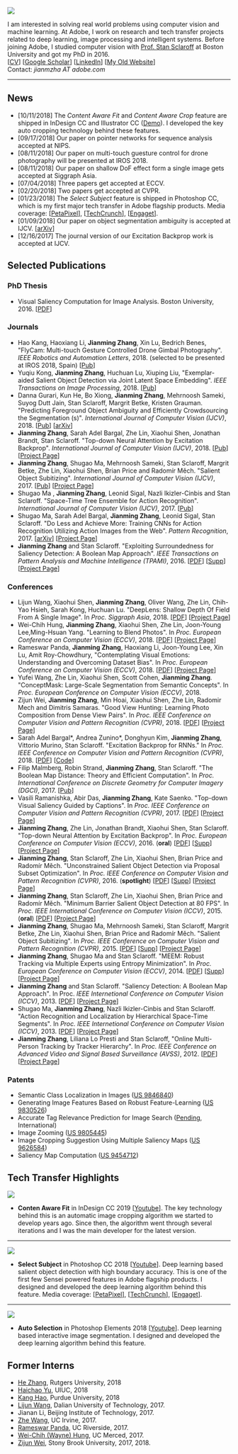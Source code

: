 ![](img/image002.jpg)  
  
I am interested in solving real world problems using computer vision and machine learning. At Adobe, I work on research and tech transfer projects related to deep learning, image processing and intelligent systems. Before joining Adobe, I studied computer vision with [Prof. Stan Sclaroff](http://www.cs.bu.edu/~sclaroff/) at Boston University and got my PhD in 2016.  
[[CV](https://www.dropbox.com/s/cnfsykaoi2p4qa5/CV_JianmingZhang.pdf?dl=0)]  [[Google Scholar](https://scholar.google.com/citations?user=TkVHKDgAAAAJ&hl=en)]  [[LinkedIn](www.linkedin.com/in/jianming-zhang-60762227)] [[My Old Website](http://cs-people.bu.edu/jmzhang/)]  
Contact: _jianmzha AT adobe.com_  

-------
## News
* [10/11/2018] The _Content Aware Fit_ and _Content Aware Crop_ feature are shipped in InDesign CC and Illustrator CC ([Demo](https://youtu.be/-43ijHtK_QM)). I developed the key auto cropping technology behind these features. 
* [09/17/2018] Our paper on pointer networks for sequence analysis accepted at NIPS.
* [08/11/2018] Our paper on multi-touch guesture control for drone photography will be presented at IROS 2018.
* [08/11/2018] Our paper on shallow DoF effect form a single image gets accepted at Siggraph Asia.
* [07/04/2018] Three papers get accepted at ECCV.
* [02/20/2018] Two papers get accepted at CVPR.
* [01/23/2018] The _Select Subject_ feature is shipped in Photoshop CC, which is my first major tech transfer in Adobe flagship products. Media coverage: [[PetaPixel](https://petapixel.com/2018/01/23/select-subject-photoshop-now-ai-powered-one-click-selections/)], [[TechCrunch](https://techcrunch.com/2018/01/23/adobe-photoshop-cc-now-makes-selecting-objects-a-one-click-affair/)], [[Engaget](https://www.engadget.com/2018/01/23/photoshops-ai-select-subject/)].
* [01/09/2018] Our paper on object segmentation ambiguity is accepted at IJCV. [[arXiv](https://arxiv.org/abs/1705.00366)]
* [12/16/2017] The journal version of our Excitation Backprop work is accepted at IJCV.

## Selected Publications

### PhD Thesis
* Visual Saliency Computation for Image Analysis. Boston University, 2016. [[PDF](https://www.dropbox.com/s/m9557mlql5e643h/thesis_final.pdf?dl=0)]  

### Journals
* Hao Kang, Haoxiang Li, __Jianming Zhang__, Xin Lu, Bedrich Benes, "FlyCam: Multi-touch Gesture Controlled Drone Gimbal Photography". _IEEE Robotics and Automation Letters_, 2018. (selected to be presented at IROS 2018, Spain) [[Pub](https://ieeexplore.ieee.org/abstract/document/8411115/)]
* Yuqiu Kong, __Jianming Zhang__, Huchuan Lu, Xiuping Liu, "Exemplar-aided Salient Object Detection via Joint Latent Space Embedding". _IEEE Transactions on Image Processing_, 2018. [[Pub](https://ieeexplore.ieee.org/abstract/document/8410567/)]
* Danna Gurari, Kun He, Bo Xiong, __Jianming Zhang__, Mehrnoosh Sameki, Suyog Dutt Jain, Stan Sclaroff, Margrit Betke, Kristen Grauman. "Predicting Foreground Object Ambiguity and Efficiently Crowdsourcing the Segmentation (s)". _International Journal of Computer Vision (IJCV)_, 2018. [[Pub](http://link.springer.com/article/10.1007/s11263-018-1065-7)] [[arXiv](https://arxiv.org/abs/1705.00366)]
* __Jianming Zhang__, Sarah Adel Bargal, Zhe Lin, Xiaohui Shen, Jonathan Brandt, Stan Sclaroff.  "Top-down Neural Attention by Excitation Backprop". _International Journal of Computer Vision (IJCV)_, 2018. [[Pub](https://link.springer.com/article/10.1007/s11263-017-1059-x)] [[Project Page](http://cs-people.bu.edu/jmzhang/excitationbp.html)]
* __Jianming Zhang__, Shugao Ma, Mehrnoosh Sameki, Stan Sclaroff, Margrit Betke, Zhe Lin, Xiaohui Shen, Brian Price and Radomír Měch.  "Salient Object Subitizing". _International Journal of Computer Vision (IJCV)_, 2017. [[Pub](https://link.springer.com/article/10.1007%2Fs11263-017-1011-0)] [[Project Page](http://cs-people.bu.edu/jmzhang/sos.html)]
* Shugao Ma , __Jianming Zhang__, Leonid Sigal, Nazli Ikizler-Cinbis and Stan Sclaroff. "Space-Time Tree Ensemble for Action Recognition". _International Journal of Computer Vision (IJCV)_, 2017. [[Pub](https://link.springer.com/article/10.1007/s11263-016-0980-8)]
* Shugao Ma, Sarah Adel Bargal, __Jianming Zhang__, Leonid Sigal, Stan Sclaroff. "Do Less and Achieve More: Training CNNs for Action Recognition Utilizing Action Images from the Web". _Pattern Recognition_, 2017. [[arXiv](http://arxiv.org/pdf/1512.07155v1.pdf)] [[Project Page](http://cs-people.bu.edu/sbargal/BU-action/)]
* __Jianming Zhang__ and Stan Sclaroff. "Exploiting Surroundedness for Saliency Detection: A Boolean Map Approach". _IEEE Transactions on Pattern Analysis and Machine Intelligence (TPAMI)_, 2016. [[PDF](http://cs-people.bu.edu/jmzhang/BMS/BMS_PAMI_preprint.pdf)] [[Supp](http://cs-people.bu.edu/jmzhang/SOS/SOS_supp.pdf)] [[Project Page](http://cs-people.bu.edu/jmzhang/BMS/BMS.html)]

### Conferences
* Lijun Wang, Xiaohui Shen, __Jianming Zhang__, Oliver Wang, Zhe Lin, Chih-Yao Hsieh, Sarah Kong, Huchuan Lu. "DeepLens: Shallow Depth Of Field From A Single Image". In _Proc. Siggraph Asia_, 2018. [[PDF](https://deeplensprj.github.io/deeplens/DeepLens/shallowdof.pdf)] [[Project Page](https://deeplensprj.github.io/deeplens/DeepLens.html)]
* Wei-Chih Hung, __Jianming Zhang__, Xiaohui Shen, Zhe Lin, Joon-Young Lee,Ming-Hsuan Yang. "Learning to Blend Photos". In _Proc. European Conference on Computer Vision (ECCV)_, 2018. [[PDF](http://openaccess.thecvf.com/content_ECCV_2018/papers/Wei-Chih_Hung_Learning_to_Blend_ECCV_2018_paper.pdf)] [[Project Page](https://github.com/hfslyc/LearnToBlend)]
* Rameswar Panda, __Jianming Zhang__, Haoxiang Li, Joon-Young Lee, Xin Lu, Amit Roy-Chowdhury, "Contemplating Visual Emotions: Understanding and Overcoming Dataset Bias". In _Proc. European Conference on Computer Vision (ECCV)_, 2018. [[PDF](http://openaccess.thecvf.com/content_ECCV_2018/papers/Rameswar_Panda_Contemplating_Visual_Emotions_ECCV_2018_paper.pdf)] [[Project Page](https://rpand002.github.io/emotion.html)]
* Yufei Wang, Zhe Lin, Xiaohui Shen, Scott Cohen, __Jianming Zhang__. "ConceptMask: Large-Scale Segmentation from Semantic Concepts". In _Proc. European Conference on Computer Vision (ECCV)_, 2018.
* Zijun Wei, __Jianming Zhang__, Min Hoai, Xiaohui Shen, Zhe Lin, Radomir Mech and Dimitris Samaras. "Good View Hunting: Learning Photo Composition from Dense View Pairs". In _Proc. IEEE Conference on Computer Vision and Pattern Recognition (CVPR)_, 2018. [[PDF](http://www.zijunwei.org/papers/cvpr18-photo-composition.pdf)] [[Project Page](http://www.zijunwei.org/VPN_CVPR2018.html)]
* Sarah Adel Bargal\*, Andrea Zunino\*, Donghyun Kim, __Jianming Zhang__, Vittorio Murino, Stan Sclaroff. "Excitation Backprop for RNNs." In _Proc. IEEE Conference on Computer Vision and Pattern Recognition (CVPR)_, 2018. [[PDF](http://cs-people.bu.edu/sbargal/arxiv-CEBR.pdf)] [[Code](https://github.com/sbargal/Caffe-ExcitationBP-RNNs)] 
* Filip Malmberg, Robin Strand, __Jianming Zhang__, Stan Sclaroff. "The Boolean Map Distance: Theory and Efficient Computation". In _Proc. International Conference on Discrete Geometry for Computer Imagery (DGCI)_, 2017. [[Pub](https://link.springer.com/chapter/10.1007/978-3-319-66272-5_27)]
* Vasili Ramanishka, Abir Das, __Jianming Zhang__, Kate Saenko. "Top-down Visual Saliency Guided by Captions".  In _Proc. IEEE Conference on Computer Vision and Pattern Recognition (CVPR)_, 2017. [[PDF](https://arxiv.org/pdf/1612.07360.pdf)] [[Project Page](http://ai.bu.edu/caption-guided-saliency/)]
* __Jianming Zhang__, Zhe Lin, Jonathan Brandt, Xiaohui Shen, Stan Sclaroff. "Top-down Neural Attention by Excitation Backprop". In _Proc. European Conference on Computer Vision (ECCV)_, 2016. (__oral__) [[PDF](http://cs-people.bu.edu/jmzhang/EB/ExcitationBackprop.pdf)] [[Supp](http://cs-people.bu.edu/jmzhang/EB/ExcitationBackprop-supp.pdf)] [[Project Page](http://cs-people.bu.edu/jmzhang/excitationbp.html)]
* __Jianming Zhang__, Stan Sclaroff, Zhe Lin, Xiaohui Shen, Brian Price and Radomír Měch. "Unconstrained Salient Object Detection via Proposal Subset Optimization". In _Proc. IEEE Conference on Computer Vision and Pattern Recognition (CVPR)_, 2016. (__spotlight__) [[PDF](http://cs-people.bu.edu/jmzhang/SOD/CVPR16SOD_camera_ready.pdf)] [[Supp](http://cs-people.bu.edu/jmzhang/SOD/supp_camera_ready.pdf)] [[Project Page](http://cs-people.bu.edu/jmzhang/sod.html)]
* __Jianming Zhang__, Stan Sclaroff, Zhe Lin, Xiaohui Shen, Brian Price and Radomír Měch. "Minimum Barrier Salient Object Detection at 80 FPS". In _Proc. IEEE International Conference on Computer Vision (ICCV)_, 2015. (__oral__) [[PDF](http://cs-people.bu.edu/jmzhang/fastmbd/MBS_preprint.pdf)] [[Project Page](http://cs-people.bu.edu/jmzhang/fastmbd.html)]
* __Jianming Zhang__, Shugao Ma, Mehrnoosh Sameki, Stan Sclaroff, Margrit Betke, Zhe Lin, Xiaohui Shen, Brian Price and Radomír Měch. "Salient Object Subitizing". In _Proc. IEEE Conference on Computer Vision and Pattern Recognition (CVPR)_, 2015. [[PDF](http://cs-people.bu.edu/jmzhang/SOS/SOS_preprint.pdf)] [[Supp](http://cs-people.bu.edu/jmzhang/SOS/SOS_supp.pdf)] [[Project Page](http://cs-people.bu.edu/jmzhang/sos.html)]
* __Jianming Zhang__, Shugao Ma and Stan Sclaroff. "MEEM: Robust Tracking via Multiple Experts using Entropy Minimization". In _Proc. European Conference on Computer Vision (ECCV)_, 2014. [[PDF](http://cs-people.bu.edu/jmzhang/MEEM/MEEM-eccv-preprint.pdf)] [[Supp](http://cs-people.bu.edu/jmzhang/MEEM/supplementary.pdf)] [[Project Page](http://cs-people.bu.edu/jmzhang/MEEM/MEEM.html)]
* __Jianming Zhang__ and Stan Sclaroff. "Saliency Detection: A Boolean Map Approach". In Proc. _IEEE Internetional Conference on Computer Vision (ICCV)_, 2013. [[PDF](http://cs-people.bu.edu/jmzhang/BMS/BMS_iccv13_preprint.pdf)] [[Project Page](http://cs-people.bu.edu/jmzhang/BMS/BMS.html)]
* Shugao Ma, __Jianming Zhang__, Nazli Ikizler-Cinbis and Stan Sclaroff. "Action Recognition and Localization by Hierarchical Space-Time Segments". In _Proc. IEEE Internetional Conference on Computer Vision (ICCV)_, 2013. [[PDF](http://cs-people.bu.edu/shugaoma/STSegments/iccv2013_preprint_shugao.pdf)] [[Project Page](http://cs-people.bu.edu/shugaoma/STSegments/STSegments.html)]
* __Jianming Zhang__, Liliana  Lo Presti and Stan Sclaroff, "Online Multi-Person Tracking by Tracker Hierarchy". In _Proc. IEEE Conference on Advanced Video and Signal Based Surveillance (AVSS)_, 2012. [[PDF](http://www.cs.bu.edu/groups/ivc/software/TrackerHierarchy/AVSS2012_TrackerHierarchy.pdf)] [[Project Page](http://cs-people.bu.edu/jmzhang/tracker_hierarchy/Tracker_Hierarchy.htm)]

### Patents
* Semantic Class Localization in Images ([US 9846840](http://www.freepatentsonline.com/y2017/0344884.html))
* Generating Image Features Based on Robust Feature-Learning ([US 9830526](http://www.freepatentsonline.com/9830526.html))
* Accurate Tag Relevance Prediction for Image Search ([Pending](https://www.google.com/patents/US20170236055), International)
* Image Zooming ([US 9805445](https://www.google.com/patents/US9805445))
* Image Cropping Suggestion Using Multiple Saliency Maps ([US 9626584](https://www.google.com/patents/US9626584))
* Saliency Map Computation ([US 9454712](https://www.google.com/patents/US9454712))

## Tech Transfer Highlights

![](img/content-aware-fit.png)
* __Conten Aware Fit__ in InDesign CC 2019 [[Youtube](https://youtu.be/-43ijHtK_QM)]. The key technology behind this is an automatic image cropping algorithm we started to develop years ago. Since then, the algorithm went through several iterations and I was the main developer for the latest version.

---

![](img/select-subject.jpg) 
* __Select Subject__ in Photoshop CC 2018 [[Youtube](https://youtu.be/x-9qYLr15tU)]. Deep learning based salient object detection with high boundary accuracy. This is one of the first few Sensei powered features in Adobe flagship products. I designed and developed the deep learning algorithm behind this feature. Media coverage: [[PetaPixel](https://petapixel.com/2018/01/23/select-subject-photoshop-now-ai-powered-one-click-selections/)], [[TechCrunch](https://techcrunch.com/2018/01/23/adobe-photoshop-cc-now-makes-selecting-objects-a-one-click-affair/)], [[Engaget](https://www.engadget.com/2018/01/23/photoshops-ai-select-subject/)].

---

![](img/adobe-photoshop-elemnents-18.jpg) 
* __Auto Selection__ in Photoshop Elements 2018 [[Youtube](https://youtu.be/kXUW1Z_f5Ug)]. Deep learning based interactive image segmentation. I designed and developed the deep learning algorithm behind this feature.

## Former Interns
* [He Zhang](https://sites.google.com/site/hezhangsprinter/), Rutgers University, 2018
* [Haichao Yu](http://www.haichaoyu.me/home), UIUC, 2018
* [Kang Hao](https://www.linkedin.com/in/haokang2017/), Purdue University, 2018 
* [Lijun Wang](https://scholar.google.com/citations?user=EfTwkXMolscC&hl=en), Dalian University of Technology, 2017.
* Jianan Li, Beijing Institute of Technology, 2017.
* [Zhe Wang](http://wangzheallen.github.io/), UC Irvine, 2017.
* [Rameswar Panda](https://rpand002.github.io/), UC Riverside, 2017.
* [Wei-Chih (Wayne) Hung](https://hfslyc.github.io/), UC Merced, 2017.
* [Zijun Wei](http://www.zijunwei.org/), Stony Brook University, 2017, 2018.

